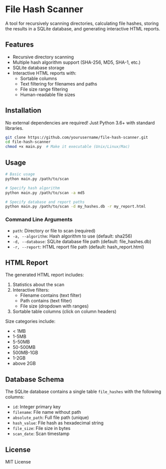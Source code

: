 # File Hash Scanner

A tool for recursively scanning directories, calculating file hashes, storing the results in a SQLite database, and generating interactive HTML reports.

## Features

- Recursive directory scanning
- Multiple hash algorithm support (SHA-256, MD5, SHA-1, etc.)
- SQLite database storage
- Interactive HTML reports with:
  - Sortable columns
  - Text filtering for filenames and paths
  - File size range filtering
  - Human-readable file sizes

## Installation

No external dependencies are required! Just Python 3.6+ with standard libraries.

```bash
git clone https://github.com/yourusername/file-hash-scanner.git
cd file-hash-scanner
chmod +x main.py  # Make it executable (Unix/Linux/Mac)
```

## Usage

```bash
# Basic usage
python main.py /path/to/scan

# Specify hash algorithm
python main.py /path/to/scan -a md5

# Specify database and report paths
python main.py /path/to/scan -d my_hashes.db -r my_report.html
```

### Command Line Arguments

- `path`: Directory or file to scan (required)
- `-a, --algorithm`: Hash algorithm to use (default: sha256)
- `-d, --database`: SQLite database file path (default: file_hashes.db)
- `-r, --report`: HTML report file path (default: hash_report.html)

## HTML Report

The generated HTML report includes:

1. Statistics about the scan
2. Interactive filters:
   - Filename contains (text filter)
   - Path contains (text filter)
   - File size (dropdown with ranges)
3. Sortable table columns (click on column headers)

Size categories include:
- < 1MB
- 1-5MB
- 5-50MB
- 50-500MB
- 500MB-1GB
- 1-2GB
- above 2GB

## Database Schema

The SQLite database contains a single table `file_hashes` with the following columns:

- `id`: Integer primary key
- `filename`: File name without path
- `absolute_path`: Full file path (unique)
- `hash_value`: File hash as hexadecimal string
- `file_size`: File size in bytes
- `scan_date`: Scan timestamp

## License

MIT License
